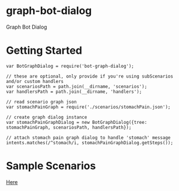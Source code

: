 # graph-bot-dialog
Graph Bot Dialog


Getting Started
================
```
var BotGraphDialog = require('bot-graph-dialog');

// these are optional, only provide if you're using subScenarios and/or custom handlers
var scenariosPath = path.join(__dirname, 'scenarios');
var handlersPath = path.join(__dirname, 'handlers');

// read scenario graph json
var stomachPainGraph = require('./scenarios/stomachPain.json');

// create graph dialog instance
var stomachPainGraphDialog = new BotGraphDialog({tree: stomachPainGraph, scenariosPath, handlersPath});

// attach stomach pain graph dialog to handle 'stomach' message
intents.matches(/^stomach/i, stomachPainGraphDialog.getSteps());

```


Sample Scenarios
================
[Here](examples)

